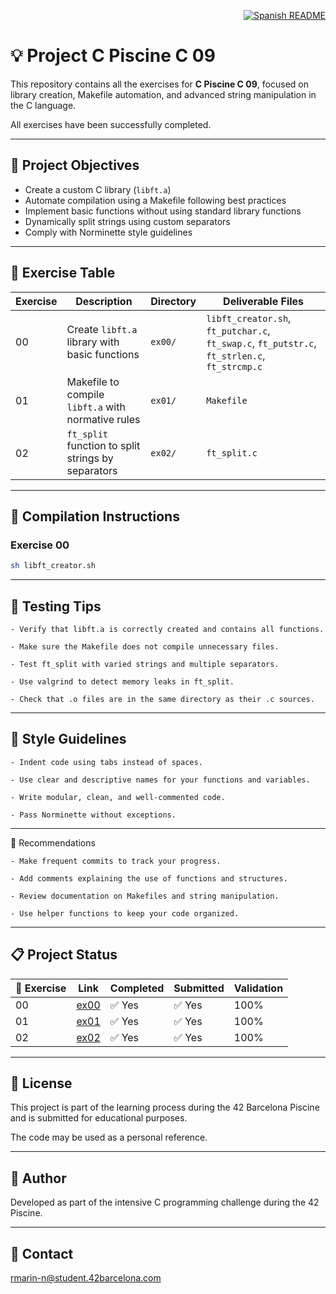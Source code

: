 <p align="right">
  <a href="es.README.md">
    <img src="https://img.shields.io/badge/🌐%20Spanish-README-blue?style=for-the-badge" alt="Spanish README" />
  </a>
</p>

# 💡 Project C Piscine C 09

This repository contains all the exercises for **C Piscine C 09**, focused on library creation, Makefile automation, and advanced string manipulation in the C language.

All exercises have been successfully completed.

---

## 🎯 Project Objectives

- Create a custom C library (`libft.a`)
- Automate compilation using a Makefile following best practices
- Implement basic functions without using standard library functions
- Dynamically split strings using custom separators
- Comply with Norminette style guidelines

---

## 📁 Exercise Table

| Exercise | Description                                              | Directory | Deliverable Files                                                                 |
|----------|----------------------------------------------------------|-----------|------------------------------------------------------------------------------------|
| 00       | Create `libft.a` library with basic functions            | `ex00/`   | `libft_creator.sh`, `ft_putchar.c`, `ft_swap.c`, `ft_putstr.c`, `ft_strlen.c`, `ft_strcmp.c` |
| 01       | Makefile to compile `libft.a` with normative rules       | `ex01/`   | `Makefile`                                                                        |
| 02       | `ft_split` function to split strings by separators       | `ex02/`   | `ft_split.c`                                                                      |

---

## 🔧 Compilation Instructions

### Exercise 00

```bash
sh libft_creator.sh
```

---

## 🧪 Testing Tips

    - Verify that libft.a is correctly created and contains all functions.

    - Make sure the Makefile does not compile unnecessary files.

    - Test ft_split with varied strings and multiple separators.

    - Use valgrind to detect memory leaks in ft_split.

    - Check that .o files are in the same directory as their .c sources.

---

## 📐 Style Guidelines

    - Indent code using tabs instead of spaces.

    - Use clear and descriptive names for your functions and variables.

    - Write modular, clean, and well-commented code.

    - Pass Norminette without exceptions.

---

📌 Recommendations

    - Make frequent commits to track your progress.

    - Add comments explaining the use of functions and structures.

    - Review documentation on Makefiles and string manipulation.

    - Use helper functions to keep your code organized.

---

## 📋 Project Status

| 🧩 Exercise | Link     | Completed | Submitted | Validation |
|------------|----------|-----------|-----------|------------|
| 00         | [ex00](./ex00/) | ✅ Yes   | ✅ Yes   | 100%       |
| 01         | [ex01](./ex01/) | ✅ Yes   | ✅ Yes   | 100%       |
| 02         | [ex02](./ex02/) | ✅ Yes   | ✅ Yes   | 100%       |

---

## 📜 License

This project is part of the learning process during the 42 Barcelona Piscine and is submitted for educational purposes.

The code may be used as a personal reference.

---

## 🙋 Author

Developed as part of the intensive C programming challenge during the 42 Piscine.

---

## 📧 Contact

[rmarin-n@student.42barcelona.com](mailto:rmarin-n@student.42barcelona.com)
